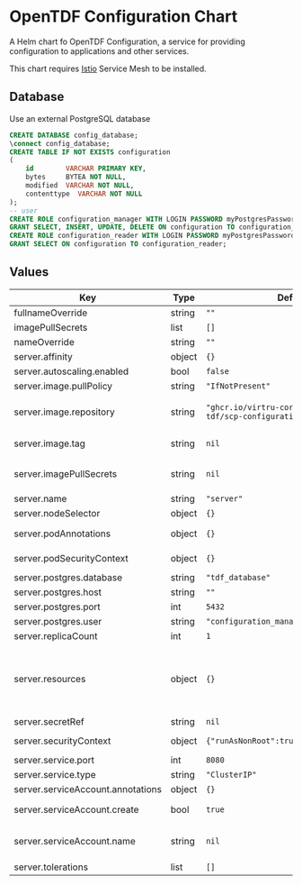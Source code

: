 # OpenTDF Configuration Chart

A Helm chart fo OpenTDF Configuration, a service for providing configuration to applications and other services.

This chart requires [Istio](https://istio.io) Service Mesh to be installed.

## Database

Use an external PostgreSQL database

```sql
CREATE DATABASE config_database;
\connect config_database;
CREATE TABLE IF NOT EXISTS configuration
(
    id        VARCHAR PRIMARY KEY,
    bytes     BYTEA NOT NULL,
    modified  VARCHAR NOT NULL,
    contenttype  VARCHAR NOT NULL
);
-- user
CREATE ROLE configuration_manager WITH LOGIN PASSWORD myPostgresPassword;
GRANT SELECT, INSERT, UPDATE, DELETE ON configuration TO configuration_manager;
CREATE ROLE configuration_reader WITH LOGIN PASSWORD myPostgresPassword;
GRANT SELECT ON configuration TO configuration_reader;
```

## Values

| Key | Type | Default | Description |
|-----|------|---------|-------------|
| fullnameOverride | string | `""` |  |
| imagePullSecrets | list | `[]` |  |
| nameOverride | string | `""` |  |
| server.affinity | object | `{}` | Pod scheduling preferences |
| server.autoscaling.enabled | bool | `false` |  |
| server.image.pullPolicy | string | `"IfNotPresent"` | The container's `imagePullPolicy` |
| server.image.repository | string | `"ghcr.io/virtru-corp/enterprise-tdf/scp-configuration"` | The image selector, also called the 'image name' in k8s documentation and 'image repository' in docker's guides. |
| server.image.tag | string | `nil` | `Chart.AppVersion` will be used for image tag, override here if needed |
| server.imagePullSecrets | string | `nil` | JSON passed to the deployment's `template.spec.imagePullSecrets`. Overrides `global.opentdf.common.imagePullSecrets` |
| server.name | string | `"server"` |  |
| server.nodeSelector | object | `{}` | Node labels for pod assignment |
| server.podAnnotations | object | `{}` | Values for the deployment `spec.template.metadata.annotations` field |
| server.podSecurityContext | object | `{}` | Values for deployment's `spec.template.spec.securityContext` |
| server.postgres.database | string | `"tdf_database"` |  |
| server.postgres.host | string | `""` |  |
| server.postgres.port | int | `5432` |  |
| server.postgres.user | string | `"configuration_manager"` |  |
| server.replicaCount | int | `1` |  |
| server.resources | object | `{}` | Specify required limits for deploying this service to a pod. We usually recommend not to specify default resources and to leave this as a conscious choice for the user. This also increases chances charts run on environments with little resources, such as Minikube. |
| server.secretRef | string | `nil` |  |
| server.securityContext | object | `{"runAsNonRoot":true,"runAsUser":1000}` | Values for deployment's `spec.template.spec.containers.securityContext` |
| server.service.port | int | `8080` | Port to assign to the `http` port |
| server.service.type | string | `"ClusterIP"` | Service `spec.type` |
| server.serviceAccount.annotations | object | `{}` | Annotations to add to the service account |
| server.serviceAccount.create | bool | `true` | Specifies whether a service account should be created |
| server.serviceAccount.name | string | `nil` | The name of the service account to use. If not set and create is true, a name is generated using the fullname template |
| server.tolerations | list | `[]` | Tolerations for nodes that have taints on them |


